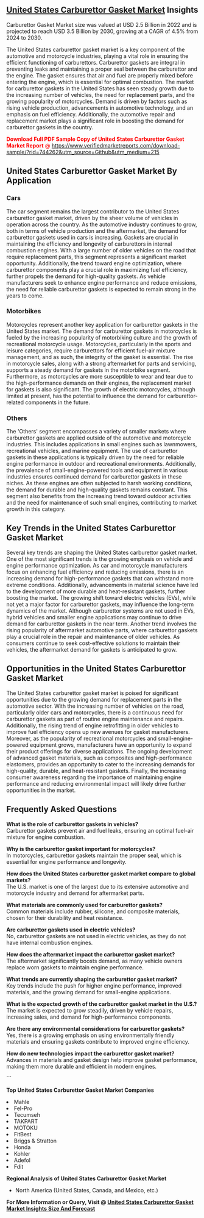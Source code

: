 <h2><a href="https://www.verifiedmarketreports.com/download-sample/?rid=744262&amp;utm_source=Github&amp;utm_medium=215" target="_blank">United States Carburettor Gasket Market</a> Insights</h2><p>Carburettor Gasket Market size was valued at USD 2.5 Billion in 2022 and is projected to reach USD 3.5 Billion by 2030, growing at a CAGR of 4.5% from 2024 to 2030.</p><p><p>The United States carburettor gasket market is a key component of the automotive and motorcycle industries, playing a vital role in ensuring the efficient functioning of carburettors. Carburettor gaskets are integral in preventing leaks and maintaining a proper seal between the carburettor and the engine. The gasket ensures that air and fuel are properly mixed before entering the engine, which is essential for optimal combustion. The market for carburettor gaskets in the United States has seen steady growth due to the increasing number of vehicles, the need for replacement parts, and the growing popularity of motorcycles. Demand is driven by factors such as rising vehicle production, advancements in automotive technology, and an emphasis on fuel efficiency. Additionally, the automotive repair and replacement market plays a significant role in boosting the demand for carburettor gaskets in the country. <p><span class=""><span style="color: #ff0000;"><strong>Download Full PDF Sample Copy of United States Carburettor Gasket Market Report</strong> @ </span><a href="https://www.verifiedmarketreports.com/download-sample/?rid=744262&amp;utm_source=Github&amp;utm_medium=215" target="_blank">https://www.verifiedmarketreports.com/download-sample/?rid=744262&amp;utm_source=Github&amp;utm_medium=215</a></span></p></p><h2>United States Carburettor Gasket Market By Application</h2><h3>Cars</h3><p>The car segment remains the largest contributor to the United States carburettor gasket market, driven by the sheer volume of vehicles in operation across the country. As the automotive industry continues to grow, both in terms of vehicle production and the aftermarket, the demand for carburettor gaskets used in cars is increasing. Gaskets are crucial in maintaining the efficiency and longevity of carburettors in internal combustion engines. With a large number of older vehicles on the road that require replacement parts, this segment represents a significant market opportunity. Additionally, the trend toward engine optimization, where carburettor components play a crucial role in maximizing fuel efficiency, further propels the demand for high-quality gaskets. As vehicle manufacturers seek to enhance engine performance and reduce emissions, the need for reliable carburettor gaskets is expected to remain strong in the years to come.</p><h3>Motorbikes</h3><p>Motorcycles represent another key application for carburettor gaskets in the United States market. The demand for carburettor gaskets in motorcycles is fueled by the increasing popularity of motorbiking culture and the growth of recreational motorcycle usage. Motorcycles, particularly in the sports and leisure categories, require carburettors for efficient fuel-air mixture management, and as such, the integrity of the gasket is essential. The rise in motorcycle sales, along with a strong aftermarket for parts and servicing, supports a steady demand for gaskets in the motorbike segment. Furthermore, as motorcycles are more susceptible to wear and tear due to the high-performance demands on their engines, the replacement market for gaskets is also significant. The growth of electric motorcycles, although limited at present, has the potential to influence the demand for carburettor-related components in the future.</p><h3>Others</h3><p>The 'Others' segment encompasses a variety of smaller markets where carburettor gaskets are applied outside of the automotive and motorcycle industries. This includes applications in small engines such as lawnmowers, recreational vehicles, and marine equipment. The use of carburettor gaskets in these applications is typically driven by the need for reliable engine performance in outdoor and recreational environments. Additionally, the prevalence of small-engine-powered tools and equipment in various industries ensures continued demand for carburettor gaskets in these niches. As these engines are often subjected to harsh working conditions, the demand for durable and high-quality gaskets remains constant. This segment also benefits from the increasing trend toward outdoor activities and the need for maintenance of such small engines, contributing to market growth in this category.</p><h2>Key Trends in the United States Carburettor Gasket Market</h2><p>Several key trends are shaping the United States carburettor gasket market. One of the most significant trends is the growing emphasis on vehicle and engine performance optimization. As car and motorcycle manufacturers focus on enhancing fuel efficiency and reducing emissions, there is an increasing demand for high-performance gaskets that can withstand more extreme conditions. Additionally, advancements in material science have led to the development of more durable and heat-resistant gaskets, further boosting the market. The growing shift toward electric vehicles (EVs), while not yet a major factor for carburettor gaskets, may influence the long-term dynamics of the market. Although carburettor systems are not used in EVs, hybrid vehicles and smaller engine applications may continue to drive demand for carburettor gaskets in the near term. Another trend involves the rising popularity of aftermarket automotive parts, where carburettor gaskets play a crucial role in the repair and maintenance of older vehicles. As consumers continue to seek cost-effective solutions to maintain their vehicles, the aftermarket demand for gaskets is anticipated to grow.</p><h2>Opportunities in the United States Carburettor Gasket Market</h2><p>The United States carburettor gasket market is poised for significant opportunities due to the growing demand for replacement parts in the automotive sector. With the increasing number of vehicles on the road, particularly older cars and motorcycles, there is a continuous need for carburettor gaskets as part of routine engine maintenance and repairs. Additionally, the rising trend of engine retrofitting in older vehicles to improve fuel efficiency opens up new avenues for gasket manufacturers. Moreover, as the popularity of recreational motorcycles and small-engine-powered equipment grows, manufacturers have an opportunity to expand their product offerings for diverse applications. The ongoing development of advanced gasket materials, such as composites and high-performance elastomers, provides an opportunity to cater to the increasing demands for high-quality, durable, and heat-resistant gaskets. Finally, the increasing consumer awareness regarding the importance of maintaining engine performance and reducing environmental impact will likely drive further opportunities in the market.</p><h2>Frequently Asked Questions</h2><p><strong>What is the role of carburettor gaskets in vehicles?</strong><br>Carburettor gaskets prevent air and fuel leaks, ensuring an optimal fuel-air mixture for engine combustion.</p><p><strong>Why is the carburettor gasket important for motorcycles?</strong><br>In motorcycles, carburettor gaskets maintain the proper seal, which is essential for engine performance and longevity.</p><p><strong>How does the United States carburettor gasket market compare to global markets?</strong><br>The U.S. market is one of the largest due to its extensive automotive and motorcycle industry and demand for aftermarket parts.</p><p><strong>What materials are commonly used for carburettor gaskets?</strong><br>Common materials include rubber, silicone, and composite materials, chosen for their durability and heat resistance.</p><p><strong>Are carburettor gaskets used in electric vehicles?</strong><br>No, carburettor gaskets are not used in electric vehicles, as they do not have internal combustion engines.</p><p><strong>How does the aftermarket impact the carburettor gasket market?</strong><br>The aftermarket significantly boosts demand, as many vehicle owners replace worn gaskets to maintain engine performance.</p><p><strong>What trends are currently shaping the carburettor gasket market?</strong><br>Key trends include the push for higher engine performance, improved materials, and the growing demand for small-engine applications.</p><p><strong>What is the expected growth of the carburettor gasket market in the U.S.?</strong><br>The market is expected to grow steadily, driven by vehicle repairs, increasing sales, and demand for high-performance components.</p><p><strong>Are there any environmental considerations for carburettor gaskets?</strong><br>Yes, there is a growing emphasis on using environmentally friendly materials and ensuring gaskets contribute to improved engine efficiency.</p><p><strong>How do new technologies impact the carburettor gasket market?</strong><br>Advances in materials and gasket design help improve gasket performance, making them more durable and efficient in modern engines.</p>```</p><p><strong>Top United States Carburettor Gasket Market Companies</strong></p><div data-test-id=""><p><li>Mahle</li><li> Fel-Pro</li><li> Tecumseh</li><li> TAKPART</li><li> MOTOKU</li><li> FitBest</li><li> Briggs & Stratton</li><li> Honda</li><li> Kohler</li><li> Adefol</li><li> Fdit</li></p><div><strong>Regional Analysis of&nbsp;United States Carburettor Gasket Market</strong></div><ul><li dir="ltr"><p dir="ltr">North America&nbsp;(United States, Canada, and Mexico, etc.)</p></li></ul><p><strong>For More Information or Query, Visit @&nbsp;</strong><strong><a href="https://www.verifiedmarketreports.com/product/carburettor-gasket-market/?utm_source=Github&amp;utm_medium=215" target="_blank">United States Carburettor Gasket Market Insights Size And Forecast</a></strong></p></div>
